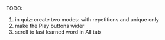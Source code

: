 TODO:
1. in quiz: create two modes: with repetitions and unique only
3. make the Play buttons wider
5. scroll to last learned word in All tab
